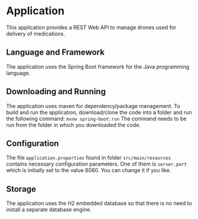 # Application

This application provides a REST Web API to manage drones used for delivery of medications.

## Language and Framework

The application uses the Spring Boot framework for the Java programming language.

## Downloading and Running

The application uses maven for dependency/package management. To build and run the application, download/clone the code into a folder and run the following command:
`mvnw spring-boot:run`
The command needs to be run from the folder in which you downloaded the code. 

## Configuration

The file `application.properties` found in folder `src/main/resources` contains necessary configuration parameters. One of them is `server.port` which is initially set to the value 8080. You can change it if you like.

## Storage

The application uses the H2 embedded database so that there is no need to install a separate database engine.

